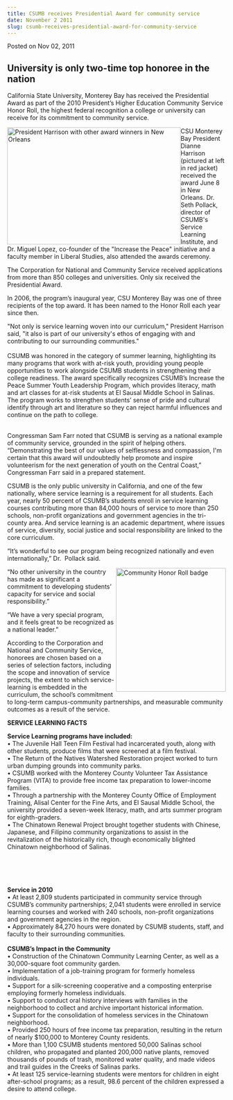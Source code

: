 ```yaml
---
title: CSUMB receives Presidential Award for community service
date: November 2 2011
slug: csumb-receives-presidential-award-for-community-service
---
```


 



<span class="date">Posted on Nov 02, 2011    </span>
<h2>University is only two-time top honoree in the nation</h2>
<p>California State University, Monterey Bay has received the
Presidential Award as part of the 2010 President&#x2019;s Higher Education
Community Service Honor Roll, the highest federal recognition a
college or university can receive for its commitment to community
service.&#xA0;</p>
<p><img alt="President Harrison with other award winners in New Orleans" src="https://news.csumb.edu/sites/default/files/65/attachments/news/images/new_orleans_event_1.jpg" style="float:left; width:400px; height:270px">CSU Monterey Bay
President Dianne Harrison (pictured at left in red jacket) received
the award June 8 in New Orleans. Dr. Seth Pollack, director of
CSUMB&apos;s Service Learning Institute, and Dr. Miguel Lopez,
co-founder of the &quot;Increase the Peace&quot; initiative and a faculty
member in Liberal Studies, also attended the awards ceremony.</img></p>
<p>The Corporation for National and Community Service received
applications from more than 850 colleges and universities. Only six
received the Presidential Award.</p>
<p>In 2006, the program&#x2019;s inaugural year, CSU Monterey Bay was one
of three recipients of the top award. It has been named to the
Honor Roll each year since then.</p>
<p>&quot;Not only is service learning woven into our curriculum,&quot;
President Harrison said, &quot;it also is part of our university&apos;s ethos
of engaging with and contributing to our surrounding
communities.&quot;<br>
<br>
CSUMB was honored in the category of summer learning, highlighting
its many programs that work with at-risk youth, providing young
people opportunities to work alongside CSUMB students in
strengthening their college readiness. The award specifically
recognizes CSUMB&#x2019;s Increase the Peace Summer Youth Leadership
Program, which provides literacy, math and art classes for at-risk
students at El Sausal Middle School in Salinas. The program works
to strengthen students&#x2019; sense of pride and cultural identify
through art and literature so they can reject harmful influences
and continue on the path to college.</br></br></p>
<p>Congressman Sam Farr noted that CSUMB is serving as a national
example of community service, grounded in the spirit of helping
others. &#x201C;Demonstrating the best of our values of selflessness and
compassion, I&apos;m certain that this award will undoubtedly help
promote and inspire volunteerism for the next generation of youth
on the Central Coast,&#x201D; Congressman Farr said in a prepared
statement.</p>
<p>CSUMB is the only public university in California, and one of
the few nationally, where service learning is a requirement for all
students. Each year, nearly 50 percent of CSUMB&#x2019;s students enroll
in service&#xA0;learning courses contributing more than 84,000
hours of service to more than 250 schools, non-profit organizations
and government agencies in the tri-county area. And service
learning is an academic department, where issues of service,
diversity, social justice and social responsibility are linked to
the core curriculum.&#xA0;</p>
<p>&#x201C;It&#x2019;s wonderful to see our program being recognized nationally
and even internationally,&#x201D; Dr. &#xA0;Pollack said.</p>
<p><img alt="Community Honor Roll badge" src="https://news.csumb.edu/sites/default/files/65/attachments/news/images/community_service_badge_0.jpg" style="float:right; width:253px; height:285px">&#x201C;No other
university in the country has made as significant a commitment to
developing students&#x2019; capacity for service and social
responsibility.&#x201D;&#xA0;</img></p>
<p>&#x201C;We have a very special program, and it feels great to be
recognized as a national leader.&#x201D;</p>
<p>According to the Corporation and National and Community Service,
honorees are chosen based on a series of selection factors,
including the scope and innovation of service projects, the extent
to which service-learning is embedded in the curriculum, the
school&#x2019;s commitment to long-term campus-community partnerships, and
measurable community outcomes as a result of the service.&#xA0;</p>
<p><strong>SERVICE LEARNING FACTS</strong></p>
<p><strong>Service Learning programs have included:</strong><br>
&#x2022; The Juvenile Hall Teen Film Festival had incarcerated youth,
along with other students, produce films that were screened at a
film festival.<br>
&#x2022; The Return of the Natives Watershed Restoration project worked to
turn urban dumping grounds into community parks.<br>
&#x2022; CSUMB worked with the Monterey County Volunteer Tax Assistance
Program (VITA) to provide free income tax preparation to
lower-income families.<br>
&#x2022; Through a partnership with the Monterey County Office of
Employment Training, Alisal Center for the Fine Arts, and El Sausal
Middle School, the university provided a seven-week literacy, math,
and arts summer program for eighth-graders.<br>
&#x2022; The Chinatown Renewal Project brought together students with
Chinese, Japanese, and Filipino community organizations to assist
in the revitalization of the historically rich, though economically
blighted Chinatown neighborhood of Salinas.</br></br></br></br></br></p>
<p><strong>Service in 2010</strong><br>
&#x2022; At least 2,809 students participated in community service through
CSUMB&#x2019;s community partnerships; 2,041 students were enrolled in
service learning courses and worked with 240 schools, non-profit
organizations and government agencies in the region.<br>
&#x2022; Approximately 84,270 hours were donated by CSUMB students, staff,
and faculty to their surrounding communities.<br>
<br>
<strong>CSUMB&#x2019;s Impact in the Community</strong><br>
&#x2022; Construction of the Chinatown Community Learning Center, as well
as a 30,000-square foot community garden.<br>
&#x2022; Implementation of a job-training program for formerly homeless
individuals.<br>
&#x2022; Support for a silk-screening cooperative and a composting
enterprise employing formerly homeless individuals.<br>
&#x2022; Support to conduct oral history interviews with families in the
neighborhood to collect and archive important historical
information.<br>
&#x2022; Support for the consolidation of homeless services in the
Chinatown neighborhood.<br>
&#x2022; Provided 250 hours of free income tax preparation, resulting in
the return of nearly $100,000 to Monterey County residents.<br>
&#x2022; More than 1,100 CSUMB students mentored 50,000 Salinas school
children, who propagated and planted 200,000 native plants, removed
thousands of pounds of trash, monitored water quality, and made
videos and trail guides in the Creeks of Salinas parks.<br>
&#x2022; At least 125 service-learning students were mentors for children
in eight after-school programs; as a result, 98.6 percent of the
children expressed a desire to attend college.</br></br></br></br></br></br></br></br></br></br></br></br></p>
<p>&#xA0;</p>
<p><br>
&#xA0;</br></p>





```
